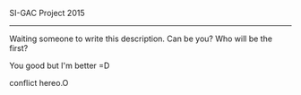 SI-GAC Project 2015
_________________________________________________________

Waiting someone to write this description. Can be you?
Who will be the first?

You good but I'm better =D

conflict hereo.O 
